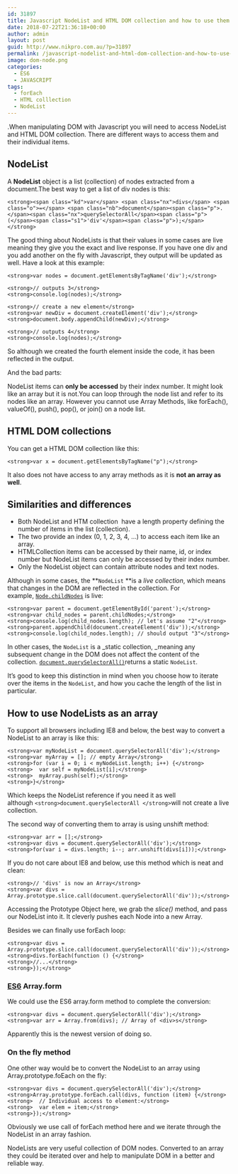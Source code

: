 ```yaml
---
id: 31897
title: Javascript NodeList and HTML DOM collection and how to use them
date: 2018-07-22T21:36:18+00:00
author: admin
layout: post
guid: http://www.nikpro.com.au/?p=31897
permalink: /javascript-nodelist-and-html-dom-collection-and-how-to-use-them/
image: dom-node.png
categories:
  - ES6
  - JAVASCRIPT
tags:
  - forEach
  - HTML colllection
  - NodeList
---
```

.When manipulating DOM with Javascript you will need to access NodeList and HTML DOM collection. There are different ways to access them and their individual items.

## NodeList

A **NodeList** object is a list (collection) of nodes extracted from a document.The best way to get a list of div nodes is this:

`<strong><span class="kd">var</span> <span class="nx">divs</span> <span class="o">=</span> <span class="nb">document</span><span class="p">.</span><span class="nx">querySelectorAll</span><span class="p">(</span><span class="s1">'div'</span><span class="p">);</span></strong>`

The good thing about NodeLists is that their values in some cases are live meaning they give you the exact and live response. If you have one div and you add another on the fly with Javascript, they output will be updated as well. Have a look at this example:

`<strong>var nodes = document.getElementsByTagName('div');</strong>`

`<strong>// outputs 3</strong>`  
`<strong>console.log(nodes);</strong>`

`<strong>// create a new element</strong>`  
`<strong>var newDiv = document.createElement('div');</strong>`  
`<strong>document.body.appendChild(newDiv);</strong>`

`<strong>// outputs 4</strong>`  
`<strong>console.log(nodes);</strong>`

So although we created the fourth element inside the code, it has been reflected in the output. 

And the bad parts:

NodeList items can **only be accessed** by their index number. It might look like an array but it is not.You can loop through the node list and refer to its nodes like an array. However you cannot use Array Methods, like forEach(), valueOf(), push(), pop(), or join() on a node list.

## HTML DOM collections

You can get a HTML DOM collection like this:

`<strong>var x = document.getElementsByTagName("p");</strong>`

It also does not have access to any array methods as it is **not an array as well**.

## Similarities and differences

  * Both NodeList and HTM collection  have a length property defining the number of items in the list (collection).
  * The two provide an index (0, 1, 2, 3, 4, &#8230;) to access each item like an array.
  * HTMLCollection items can be accessed by their name, id, or index number but NodeList items can only be accessed by their index number.
  * Only the NodeList object can contain attribute nodes and text nodes.

Although in some cases, the **`NodeList` **is a _live collection_, which means that changes in the DOM are reflected in the collection. For example, [`Node.childNodes`](https://developer.mozilla.org/en-US/docs/Web/API/Node/childNodes "The Node.childNodes read-only property returns a live NodeList of child nodes of the given element where the first child node is assigned index 0.") is live:

`<strong>var parent = document.getElementById('parent');</strong>`  
`<strong>var child_nodes = parent.childNodes;</strong>`  
`<strong>console.log(child_nodes.length); // let's assume "2"</strong>`  
`<strong>parent.appendChild(document.createElement('div'));</strong>`  
`<strong>console.log(child_nodes.length); // should output "3"</strong>`

In other cases, the `NodeList` is a _static collection, _meaning any subsequent change in the DOM does not affect the content of the collection. [`document.querySelectorAll()`](https://developer.mozilla.org/en-US/docs/Web/API/Document/querySelectorAll "The Element method querySelectorAll() returns a static (not live) NodeList representing a list of the document's elements that match the specified group of selectors.")returns a static `NodeList`.

It&#8217;s good to keep this distinction in mind when you choose how to iterate over the items in the `NodeList`, and how you cache the length of the list in particular.

## How to use NodeLists as an array

To support all browsers including IE8 and below, the best way to convert a NodeList to an array is like this:

`<strong>var myNodeList = document.querySelectorAll('div');</strong>`  
`<strong>var myArray = []; // empty Array</strong>`  
`<strong>for (var i = 0; i < myNodeList.length; i++) {</strong>`  
`<strong>  var self = myNodeList[i];</strong>`  
`<strong>  myArray.push(self);</strong>`  
`<strong>}</strong>`

Which keeps the NodeList reference if you need it as well although `<strong>document.querySelectorAll </strong>`will not create a live collection.

The second way of converting them to array is using unshift method:

`<strong>var arr = [];</strong>`  
`<strong>var divs = document.querySelectorAll('div');</strong>`  
`<strong>for(var i = divs.length; i--; arr.unshift(divs[i]));</strong>`

If you do not care about IE8 and below, use this method which is neat and clean:

`<strong>// 'divs' is now an Array</strong>`  
`<strong>var divs = Array.prototype.slice.call(document.querySelectorAll('div'));</strong>`

Accessing the Prototype Object here, we grab the _slice()_ method, and pass our NodeList into it. It cleverly pushes each Node into a new Array.

Besides we can finally use forEach loop:

`<strong>var divs = Array.prototype.slice.call(document.querySelectorAll('div'));</strong>`  
`<strong>divs.forEach(function () {</strong>`  
`<strong>//...</strong>`  
`<strong>});</strong>`

### [ES6](http://www.nikpro.com.au/for-loop-in-javascript-and-es6-explained/) Array.form 

We could use the ES6 array.form method to complete the conversion:

`<strong>var divs = document.querySelectorAll('div');</strong>`  
`<strong>var arr = Array.from(divs); // Array of <div>s</strong>`

Apparently this is the newest version of doing so.

### On the fly method

One other way would be to convert the NodeList to an array using Array.prototype.foEach on the fly:

`<strong>var divs = document.querySelectorAll('div');</strong>`  
`<strong>Array.prototype.forEach.call(divs, function (item) {</strong>`  
`<strong>  // Individual access to element:</strong>`  
`<strong>  var elem = item;</strong>`  
`<strong>});</strong>`

Obviously we use call of forEach method here and we iterate through the NodeList in an array fashion.

NodeLists are very useful collection of DOM nodes. Converted to an array they could be iterated over and help to manipulate DOM in a better and reliable way.